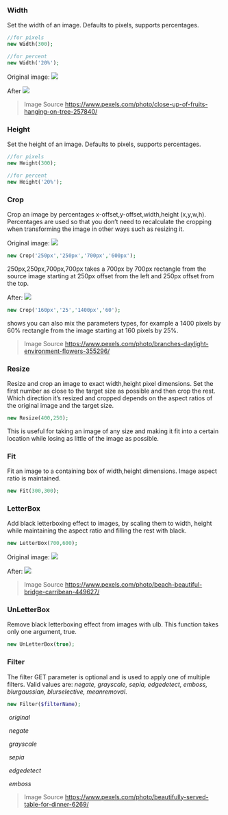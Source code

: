 ### Width

Set the width of an image. Defaults to pixels, supports percentages.

```php
//for pixels
new Width(300);

//for percent
new Width('20%');
```

Original image:
<img src="images/apple-original.jpeg" />

After
<img src="images/apple-width-300.jpeg" />


> Image Source
> https://www.pexels.com/photo/close-up-of-fruits-hanging-on-tree-257840/


### Height
Set the height of an image. Defaults to pixels, supports percentages.
```php
//for pixels
new Height(300);

//for percent
new Height('20%');
```

### Crop
Crop an image by percentages x-offset,y-offset,width,height (x,y,w,h). 
Percentages are used so that you don’t need to recalculate the cropping when transforming the image in other ways such as resizing it.

Original image:
<img src="images/railway-original.jpeg" />

```php
new Crop('250px','250px','700px','600px');

```
250px,250px,700px,700px takes a 700px by 700px rectangle from the source image starting at 250px offset from the left and 250px offset from the top.


After:
<img src="images/railway-crop.jpeg" />

```php
new Crop('160px','25','1400px','60');

```
shows you can also mix the parameters types, for example a 1400 pixels by 60% rectangle from the image starting at 160 pixels by 25%.


> Image Source
> https://www.pexels.com/photo/branches-daylight-environment-flowers-355296/


### Resize
Resize and crop an image to exact width,height pixel dimensions. Set the first number as close to the target size as possible and then crop the rest. Which direction it’s resized and cropped depends on the aspect ratios of the original image and the target size.

```php
new Resize(400,250);

```

This is useful for taking an image of any size and making it fit into a certain location while losing as little of the image as possible.


### Fit
Fit an image to a containing box of width,height dimensions. Image aspect ratio is maintained.

```php
new Fit(300,300);

```

### LetterBox
Add black letterboxing effect to images, by scaling them to width, height while maintaining the aspect ratio and filling the rest with black.

```php
new LetterBox(700,600);

```
Original image:
<img src="images/railway-original.jpeg" />

After:
<img src="images/railway-original.jpeg" />

> Image Source
> https://www.pexels.com/photo/beach-beautiful-bridge-carribean-449627/

### UnLetterBox
Remove black letterboxing effect from images with ulb. This function takes only one argument, true.
```php
new UnLetterBox(true);

```

### Filter
The filter GET parameter is optional and is used to apply one of multiple filters. 
Valid values are: *negate, grayscale, sepia, edgedetect, emboss, blurgaussian, blurselective, meanremoval*.

```php
new Filter($filterName);
```

<p>
    <img src="images/railway-original.jpeg" alt>
    <em>original</em>
</p>

<p>
    <img src="images/railway-negate.jpeg" alt>
    <em>negate</em>
</p>

<p>
    <img src="images/railway-grayscale.jpeg" alt>
    <em>grayscale</em>
</p>
<p>
    <img src="images/railway-sepia.jpeg" alt>
    <em>sepia</em>
</p>
<p>
    <img src="images/railway-edgedetect.jpeg" alt>
    <em>edgedetect</em>
</p>
<p>
    <img src="images/railway-emboss.jpeg" alt>
    <em>emboss</em>
</p>


> Image Source
> https://www.pexels.com/photo/beautifully-served-table-for-dinner-6269/